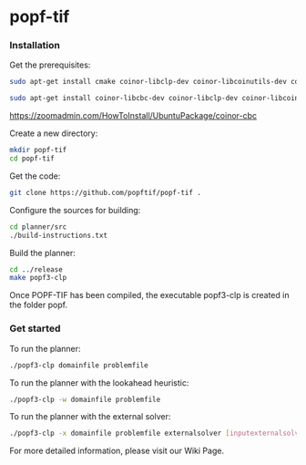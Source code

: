 # popf-tif

### Installation

Get the prerequisites:
```sh
sudo apt-get install cmake coinor-libclp-dev coinor-libcoinutils-dev coinor-libosi-dev doxygen bison flex

sudo apt-get install coinor-libcbc-dev coinor-libclp-dev coinor-libcoinutils-dev coinor-libosi-dev coinor-libcgl-dev
```
https://zoomadmin.com/HowToInstall/UbuntuPackage/coinor-cbc

Create a new directory:
```sh
mkdir popf-tif
cd popf-tif
```

Get the code:
```sh
git clone https://github.com/popftif/popf-tif .
```

Configure the sources for building:
```sh
cd planner/src
./build-instructions.txt 
```

Build the planner:
```sh
cd ../release
make popf3-clp 
```

Once POPF-TIF has been compiled, the executable popf3-clp is created in the folder popf.

### Get started

To run the planner:
```sh
./popf3-clp domainfile problemfile
```

To run the planner with the lookahead heuristic:
```sh
./popf3-clp -w domainfile problemfile
```

To run the planner with the external solver:
```sh
./popf3-clp -x domainfile problemfile externalsolver [inputexternalsolver]
```

For more detailed information, please visit our Wiki Page. 


